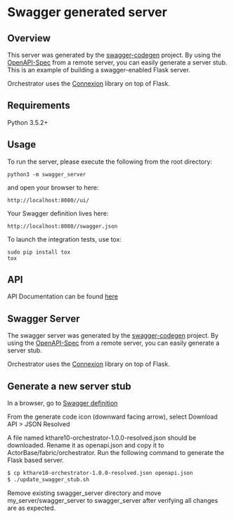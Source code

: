 # Swagger generated server

## Overview
This server was generated by the [swagger-codegen](https://github.com/swagger-api/swagger-codegen) project. By using the
[OpenAPI-Spec](https://github.com/swagger-api/swagger-core/wiki) from a remote server, you can easily generate a server stub.  This
is an example of building a swagger-enabled Flask server.

Orchestrator uses the [Connexion](https://github.com/zalando/connexion) library on top of Flask.

## Requirements
Python 3.5.2+

## Usage
To run the server, please execute the following from the root directory:

```
python3 -m swagger_server
```

and open your browser to here:

```
http://localhost:8080//ui/
```

Your Swagger definition lives here:

```
http://localhost:8080//swagger.json
```

To launch the integration tests, use tox:
```
sudo pip install tox
tox
```

## API
API Documentation can be found [here](https://app.swaggerhub.com/apis-docs/kthare10/orchestrator/1.0.0)

## Swagger Server
The swagger server was generated by the [swagger-codegen](https://github.com/swagger-api/swagger-codegen) project. By using the
[OpenAPI-Spec](https://github.com/swagger-api/swagger-core/wiki) from a remote server, you can easily generate a server stub.  

Orchestrator uses the [Connexion](https://github.com/zalando/connexion) library on top of Flask.

## Generate a new server stub
In a browser, go to [Swagger definition](https://app.swaggerhub.com/apis/kthare10/credmgr/1.0.0-oas3)

From the generate code icon (downward facing arrow), select Download API > JSON Resolved

A file named kthare10-orchestrator-1.0.0-resolved.json should be downloaded. Rename it as openapi.json and copy it to ActorBase/fabric/orchestrator. Run the following command to generate the Flask based server.

```bash
$ cp kthare10-orchestrator-1.0.0-resolved.json openapi.json
$ ./update_swagger_stub.sh
```
Remove existing swagger_server directory and move my_server/swagger_server to swagger_server after verifying all changes are as expected.